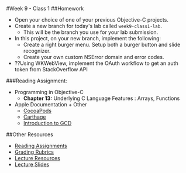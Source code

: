 #Week 9 - Class 1
##Homework
* Open your choice of one of your previous Objective-C projects.  
* Create a new branch for today's lab called `week9-class1-lab`. 
	* This will be the branch you use for your lab submission.
* In this project, on your new branch, implement the following:  
	* Create a right burger menu. Setup both a burger button and slide recognizer.
	* Create your own custom NSError domain and error codes.
* ??Using WKWebView, implement the OAuth workflow to get an auth token from StackOverflow API

###Reading Assignment:
* Programming in Objective-C
  * **Chapter 13:** Underlying C Language Features : Arrays, Functions
* Apple Documentation + Other
  * [CocoaPods](https://cocoapods.org/)
  * [Carthage](https://github.com/Carthage/Carthage)
  * [Introduction to GCD](https://developer.apple.com/library/ios/documentation/Performance/Reference/GCD_libdispatch_Ref/)

##Other Resources
* [Reading Assignments](../../Resources/ra-grading-standard/)
* [Grading Rubrics](../../Resources/)
* [Lecture Resources](lecture/)
* [Lecture Slides](https://www.icloud.com/keynote/000B9El9HQy5BwrbrqD5dl4oA#Week9_Day1)
